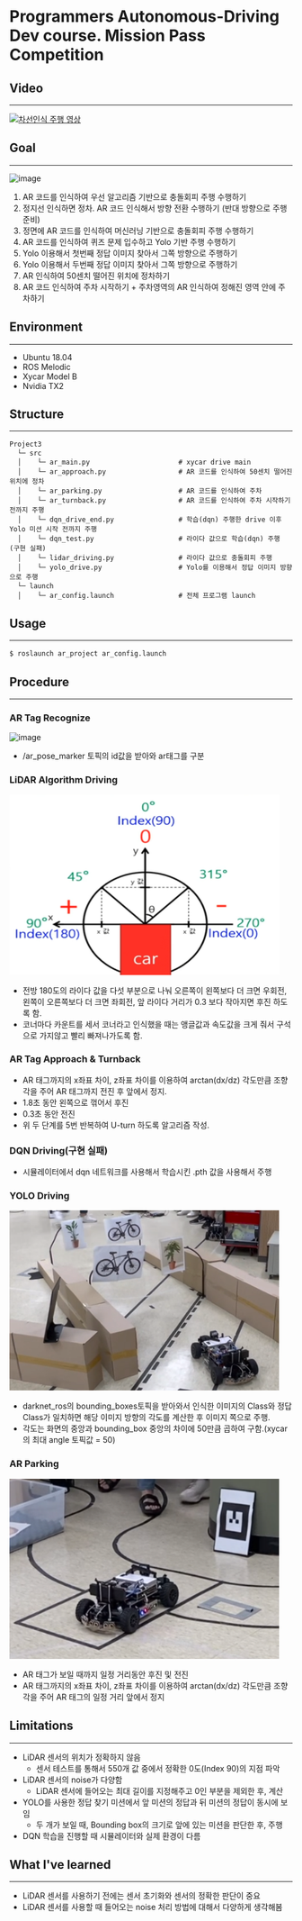 # Programmers Autonomous-Driving Dev course. Mission Pass Competition

## Video
---

[![차선인식 주행 영상](https://img.youtube.com/vi/tXYGs7sStSA/0.jpg)](https://youtu.be/tXYGs7sStSA) 

## Goal
---
![image](https://user-images.githubusercontent.com/65532515/134160737-51b302eb-60bc-42e6-b3b6-248a266e1a76.png)  
1) AR 코드를 인식하여 우선 알고리즘 기반으로 충돌회피 주행 수행하기
2) 정지선 인식하면 정차. AR 코드 인식해서 방향 전환 수행하기 (반대 방향으로 주행 준비)
3) 정면에 AR 코드를 인식하여 머신러닝 기반으로 충돌회피 주행 수행하기
4) AR 코드를 인식하여 퀴즈 문제 입수하고 Yolo 기반 주행 수행하기
5) Yolo 이용해서 첫번째 정답 이미지 찾아서 그쪽 방향으로 주행하기
6) Yolo 이용해서 두번째 정답 이미지 찾아서 그쪽 방향으로 주행하기
7) AR 인식하여 50센치 떨어진 위치에 정차하기
8) AR 코드 인식하여 주차 시작하기 + 주차영역의 AR 인식하여 정해진 영역 안에 주차하기

## Environment
---
- Ubuntu 18.04
- ROS Melodic
- Xycar Model B
- Nvidia TX2

## Structure
---
~~~
Project3
  └─ src
  │    └─ ar_main.py                      # xycar drive main
  │    └─ ar_approach.py                  # AR 코드를 인식하여 50센치 떨어진 위치에 정차
  │    └─ ar_parking.py                   # AR 코드를 인식하여 주차
  │    └─ ar_turnback.py                  # AR 코드를 인식하여 주차 시작하기 전까지 주행
  │    └─ dqn_drive_end.py                # 학습(dqn) 주행한 drive 이후 Yolo 미션 시작 전까지 주행
  │    └─ dqn_test.py                     # 라이다 값으로 학습(dqn) 주행 (구현 실패)
  │    └─ lidar_driving.py                # 라이다 값으로 충돌회피 주행
  │    └─ yolo_drive.py                   # Yolo를 이용해서 정답 이미지 방향으로 주행
  └─ launch
  │    └─ ar_config.launch                # 전체 프로그램 launch
~~~

## Usage
---
~~~bash
$ roslaunch ar_project ar_config.launch
~~~

## Procedure
---
### AR Tag Recognize
![image](https://user-images.githubusercontent.com/65532515/134163007-f12ea62a-dd49-44d7-9e91-f18af40789e9.png)  
- /ar_pose_marker 토픽의 id값을 받아와 ar태그를 구분

### LiDAR Algorithm Driving
<img src="./img/lidar.png" Width="480" Height="320"/>

- 전방 180도의 라이다 값을 다섯 부분으로 나눠 오른쪽이 왼쪽보다 더 크면 우회전, 왼쪽이 오른쪽보다 더 크면 좌회전, 앞 라이다 거리가 0.3 보다 작아지면 후진 하도록 함.
- 코너마다 카운트를 세서 코너라고 인식했을 때는 앵글값과 속도값을 크게 줘서 구석으로 가지않고 빨리 빠져나가도록 함.

### AR Tag Approach & Turnback
- AR 태그까지의 x좌표 차이, z좌표 차이를 이용하여 arctan(dx/dz) 각도만큼 조향각을 주어 AR 태그까지 전진 후 앞에서 정지.
- 1.8초 동안 왼쪽으로 꺾어서 후진
- 0.3초 동안 전진
- 위 두 단계를 5번 반복하여 U-turn 하도록 알고리즘 작성.

### DQN Driving(구현 실패)
- 시뮬레이터에서 dqn 네트워크를 사용해서 학습시킨 .pth 값을 사용해서 주행

### YOLO Driving
<img src="./img/yolo.png" Width="480" Height="320"/>

- darknet_ros의 bounding_boxes토픽을 받아와서 인식한 이미지의 Class와 정답 Class가 일치하면 해당 이미지 방향의 각도를 계산한 후 이미지 쪽으로 주행.
- 각도는 화면의 중앙과 bounding_box 중앙의 차이에 50만큼 곱하여 구함.(xycar의 최대 angle 토픽값 = 50)

### AR Parking
<img src="./img/ar_parking.png" Width="480" Height="320"/>

- AR 태그가 보일 때까지 일정 거리동안 후진 및 전진
- AR 태그까지의 x좌표 차이, z좌표 차이를 이용하여 arctan(dx/dz) 각도만큼 조향각을 주어 AR 태그의 일정 거리 앞에서 정지

## Limitations
---
- LiDAR 센서의 위치가 정확하지 않음
  - 센서 테스트를 통해서 550개 값 중에서 정확한 0도(Index 90)의 지점 파악  
- LiDAR 센서의 noise가 다양함
  - LiDAR 센서에 들어오는 최대 길이를 지정해주고 0인 부분을 제외한 후, 계산  
- YOLO를 사용한 정답 찾기 미션에서 앞 미션의 정답과 뒤 미션의 정답이 동시에 보임
  - 두 개가 보일 때, Bounding box의 크기로 앞에 있는 미션을 판단한 후, 주행  
- DQN 학습을 진행할 때 시뮬레이터와 실제 환경이 다름
  
## What I've learned
---
- LiDAR 센서를 사용하기 전에는 센서 초기화와 센서의 정확한 판단이 중요
- LiDAR 센서를 사용할 때 들어오는 noise 처리 방법에 대해서 다양하게 생각해봄
